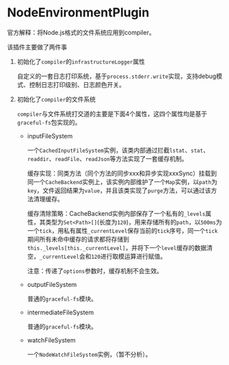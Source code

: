 # NodeEnvironmentPlugin

官方解释：将Node.js格式的文件系统应用到compiler。

该插件主要做了两件事

1. 初始化了`compiler`的`infrastructureLogger`属性

    自定义的一套日志打印系统，基于`process.stderr.write`实现，支持debug模式、控制日志打印级别、日志颜色开关。

2. 初始化了`compiler`的文件系统

    `compiler`与文件系统打交道的主要是下面4个属性，这四个属性均是基于`graceful-fs`包实现的。

    - inputFileSystem

      一个`CachedInputFileSystem`实例，该类内部通过拦截`lstat`、`stat`、`readdir`、`readFile`、`readJson`等方法实现了一套缓存机制。

      缓存实现：同类方法（同个方法的同步xxx和异步实现xxxSync）挂载到同一个`CacheBackend`实例上，该实例内部维护了一个`Map`实例，以`path`为`key`，文件返回结果为`value`，并且该类实现了`purge`方法，可以通过该方法清理缓存。

      缓存清除策略：CacheBackend实例内部保存了一个私有的`_levels`属性，其类型为`Set<Path>[]`(长度为`120`)，用来存储所有的`path`，以`500ms`为一个`tick`，用私有属性`_currentLevel`保存当前的`tick`序号，同一个`tick`期间所有未命中缓存的请求都将存储到`this._levels[this._currentLevel]`，并将下一个`level`缓存的数据清空，`_currentLevel`会和`120`进行取模运算进行赋值。

      注意：传递了`options`参数时，缓存机制不会生效。

    - outputFileSystem
      
      普通的`graceful-fs`模块。

    - intermediateFileSystem

      普通的`graceful-fs`模块。

    - watchFileSystem

      一个`NodeWatchFileSystem`实例，（暂不分析）。
